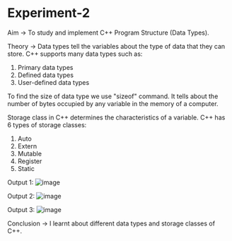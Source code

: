 # Experiment-2

Aim -> To study and implement C++ Program Structure (Data Types).

Theory -> Data types tell the variables about the type of data that they can store.
C++ supports many data types such as: 
1. Primary data types
2. Defined data types
3. User-defined data types

To find the size of data type we use "sizeof" command. It tells about the number of bytes occupied by any variable in the memory of a computer.

Storage class in C++ determines the characteristics of a variable.
C++ has 6 types of storage classes: 
1. Auto
2. Extern
3. Mutable
4. Register
5. Static

Output 1:
![image](https://github.com/user-attachments/assets/ac668922-8829-463b-a205-0058032977ba)

Output 2:
![image](https://github.com/user-attachments/assets/852e2034-b066-437c-ad65-220e2c28d363)

Output 3:
![image](https://github.com/user-attachments/assets/6a6230fb-b327-4135-832c-5e01070477cb)

Conclusion -> I learnt about different data types and storage classes of C++.

